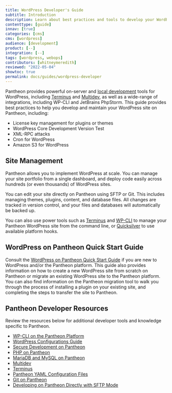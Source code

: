 ```yaml
---
title: WordPress Developer's Guide
subtitle: Introduction
description: Learn about best practices and tools to develop your WordPress site on Pantheon.
contenttype: [guide]
innav: [true]
categories: [cms]
cms: [wordpress]
audience: [development]
product: [--]
integration: [--]
tags: [wordpress, webops]
contributors: [whitneymeredith]
reviewed: "2022-05-04"
showtoc: true
permalink: docs/guides/wordpress-developer
---
```


Pantheon provides powerful on-server and [local development](/guides/local-development) tools for WordPress, including [Terminus](/terminus) and [Multidev](/guides/multidev), as well as a wide-range of integrations, including WP-CLI and JetBrains PhpStorm. This guide provides best practices to help you develop and maintain your WordPress site on Pantheon, including:

- License key management for plugins or themes
- WordPress Core Development Version Test
- XML-RPC attacks
- Cron for WordPress
- Amazon S3 for WordPress

## Site Management

Pantheon allows you to implement WordPress at scale. You can manage your site portfolio from a single dashboard, and deploy code easily across hundreds (or even thousands) of WordPress sites.

You can edit your site directly on Pantheon using SFTP or Git. This includes  managing themes, plugins, content, and database files. All changes are tracked in version control, and your files and databases will automatically be backed up.

You can also use power tools such as [Terminus](/terminus) and [WP-CLI](/guides/wp-cli) to manage your Pantheon WordPress site from the command line, or [Quicksilver](/guides/quicksilver) to use available platform hooks.

## WordPress on Pantheon Quick Start Guide

Consult the [WordPress on Pantheon Quick Start Guide](/guides/wordpress-pantheon) if you are new to WordPress and/or the Pantheon platform. This guide also provides information on how to create a new WordPress site from scratch on Pantheon or migrate an existing WordPress site to the Pantheon platform. You can also find information on the Pantheon migration tool to walk you through the process of installing a plugin on your existing site, and completing the steps to transfer the site to Pantheon.

## Pantheon Developer Resources

Review the resources below for additional developer tools and knowledge specific to Pantheon.

- [WP-CLI on the Pantheon Platform](/guides/wp-cli)
- [WordPress Configurations Guide](/guides/wordpress-configurations)
- [Secure Development on Pantheon](/guides/secure-development)
- [PHP on Pantheon](/guides/php)
- [MariaDB and MySQL on Pantheon](/guides/mariadb-mysql)
- [Multidev](/guides/multidev)
- [Terminus](/terminus)
- [Pantheon YAML Configuration Files](/pantheon-yml)
- [Git on Pantheon](/guides/git)
- [Developing on Pantheon Directly with SFTP Mode](/guides/sftp)